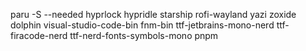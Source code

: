 paru -S --needed hyprlock hypridle starship rofi-wayland yazi zoxide dolphin visual-studio-code-bin fnm-bin ttf-jetbrains-mono-nerd ttf-firacode-nerd ttf-nerd-fonts-symbols-mono pnpm
